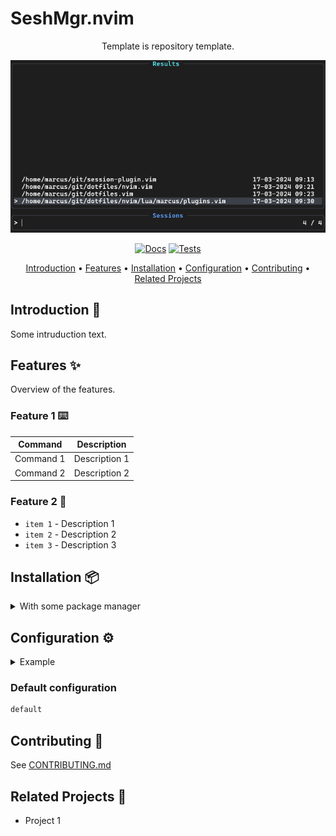 # SeshMgr.nvim

<div align="center">

Template is repository template.

![Logo](./.github/images/image.png)

[![Docs](https://github.com/mackeper/SeshMgr.nvim/actions/workflows/docs.yml/badge.svg)](https://github.com/mackeper/SeshMgr.nvim/actions/workflows/docs.yml)
[![Tests](https://github.com/mackeper/SeshMgr.nvim/actions/workflows/tests.yml/badge.svg)](https://github.com/mackeper/SeshMgr.nvim/actions/workflows/tests.yml)

[Introduction](#introduction-wave) •
[Features](#features-sparkles) •
[Installation](#installation-package) •
[Configuration](#configuration-gear) •
[Contributing](#contributing-tada) •
[Related Projects](#related-projects-link)

</div>

## Introduction :wave:

Some intruduction text.

## Features :sparkles:

Overview of the features.

### Feature 1 :keyboard:

| Command | Description |
:-------------------------:|:-------------------------:
Command 1 | Description 1
Command 2 | Description 2

### Feature 2 :telescope:

- `item 1` - Description 1
- `item 2` - Description 2
- `item 3` - Description 3

## Installation :package:

<details>
<summary>With some package manager</summary>

```bash
sudo apt install <package>
```

</details>

## Configuration :gear:

<details>
<summary>Example</summary>

```bash
example
```

</details>

### Default configuration

```bash
default
```

## Contributing :tada:

See [CONTRIBUTING.md](./CONTRIBUTING.md)

## Related Projects :link:

- Project 1
